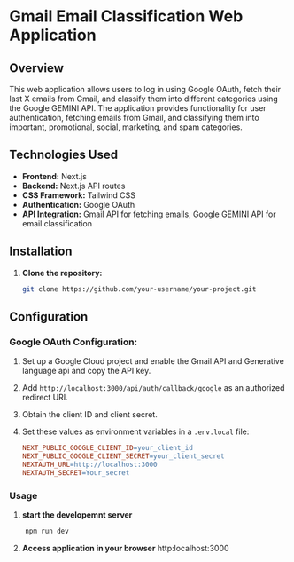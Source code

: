 # Gmail Email Classification Web Application

## Overview

This web application allows users to log in using Google OAuth, fetch their last X emails from Gmail, and classify them into different categories using the Google GEMINI API. The application provides functionality for user authentication, fetching emails from Gmail, and classifying them into important, promotional, social, marketing, and spam categories.

## Technologies Used

- **Frontend:** Next.js
- **Backend:** Next.js API routes
- **CSS Framework:** Tailwind CSS
- **Authentication:** Google OAuth
- **API Integration:** Gmail API for fetching emails, Google GEMINI API for email classification

## Installation

1. **Clone the repository:**
   ```bash
   git clone https://github.com/your-username/your-project.git
   ```

## Configuration

### Google OAuth Configuration:

1. Set up a Google Cloud project and enable the Gmail API and Generative language api and copy the API key.
2. Add `http://localhost:3000/api/auth/callback/google` as an authorized redirect URI.
3. Obtain the client ID and client secret.
4. Set these values as environment variables in a `.env.local` file:

   ```makefile
   NEXT_PUBLIC_GOOGLE_CLIENT_ID=your_client_id
   NEXT_PUBLIC_GOOGLE_CLIENT_SECRET=your_client_secret
   NEXTAUTH_URL=http://localhost:3000
   NEXTAUTH_SECRET=Your_secret
   ```

### Usage

1. **start the developemnt server**

```bash
    npm run dev

```

2. **Access application in your browser**
   http:localhost:3000
